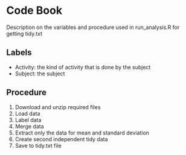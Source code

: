 # Code Book
Description on the variables and procedure used in run_analysis.R for getting tidy.txt

## Labels

* Activity: the kind of activity that is done by the subject
* Subject: the subject

## Procedure

1. Download and unzip required files
2. Load data
3. Label data
4. Merge data
5. Extract only the data for mean and standard deviation
6. Create second independent tidy data
7. Save to tidy.txt file

